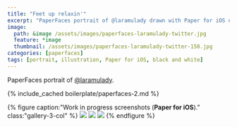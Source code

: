 ```yaml
---
title: "Feet up relaxin'"
excerpt: "PaperFaces portrait of @laramulady drawn with Paper for iOS on an iPad."
image: 
  path: &image /assets/images/paperfaces-laramulady-twitter.jpg 
  feature: *image
  thumbnail: /assets/images/paperfaces-laramulady-twitter-150.jpg
categories: [paperfaces]
tags: [portrait, illustration, Paper for iOS, black and white]
---
```


PaperFaces portrait of [@laramulady](https://twitter.com/laramulady).

{% include_cached boilerplate/paperfaces-2.md %}

{% figure caption:"Work in progress screenshots (**Paper for iOS**)." class:"gallery-3-col" %}
[![](/assets/images/paperfaces-laramulady-process-1-600.jpg)](/assets/images/paperfaces-laramulady-process-1-lg.jpg)
[![](/assets/images/paperfaces-laramulady-process-2-600.jpg)](/assets/images/paperfaces-laramulady-process-2-lg.jpg)
[![](/assets/images/paperfaces-laramulady-process-3-600.jpg)](/assets/images/paperfaces-laramulady-process-3-lg.jpg)
{% endfigure %}
